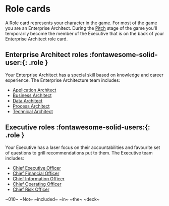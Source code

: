 # Role cards 


A Role card represents your character in the game. For most of the game you are an Enterprise Architect. During the [Pitch](../rules/pitch.md) stage of the game you'll temporarily become the member of the Executive that is on the back of your Enterprise Architect role card. 

## Enterprise Architect roles :fontawesome-solid-user:{: .role } 

Your Enterprise Architect has a special skill based on knowledge and career experience. The Enterprise Architecture team includes: 

- [Application Architect](application-architect.md)
- [Business Architect](business-architect.md)
- [Data Architect](data-architect.md)
- [Process Architect](process-architect.md)
- [Technical Architect](technical-architect.md)

## Executive roles :fontawesome-solid-users:{: .role } 

Your Executive has a laser focus on their accountabilities and favourite set of questions to grill recommendations put to them. The Executive team includes: 

- [Chief Executive Officer](ceo.md)
- [Chief Financial Officer](cfo.md)
- [Chief Information Officer](cio.md)
- [Chief Operating Officer](coo.md)
- [Chief Risk Officer](cro.md)

~010~ ~Not~ ~included~ ~in~ ~the~ ~deck~
